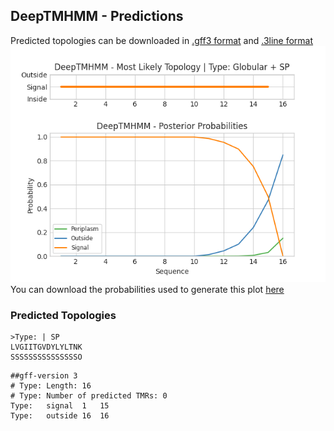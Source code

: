 ## DeepTMHMM - Predictions
Predicted topologies can be downloaded in [.gff3 format](TMRs.gff3) and [.3line format](predicted_topologies.3line)
![picture](plot.png)
You can download the probabilities used to generate this plot [here](Type:_probs.csv)
### Predicted Topologies
```
>Type: | SP
LVGIITGVDYLYLTNK
SSSSSSSSSSSSSSSO

```


```
##gff-version 3
# Type: Length: 16
# Type: Number of predicted TMRs: 0
Type:	signal	1	15				
Type:	outside	16	16				

```
